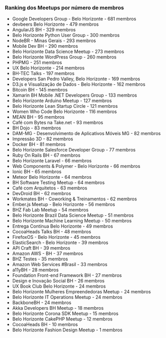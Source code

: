 ### Ranking dos Meetups por número de membros

*  Google Developers Group - Belo Horizonte  -  681  membros
*  devbeers Belo Horizonte  -  479  membros
*  AngularJS BH  -  329  membros
*  Belo Horizonte Python User Group  -  300  membros
*  NodeBR - Minas Gerais  -  293  membros
*  Mobile Dev BH  -  290  membros
*  Belo Horizonte Data Science Meetup  -  273  membros
*  Belo Horizonte WordPress Group  -  260  membros
*  PHPMG  -  251  membros
*  UX Belo Horizonte  -  214  membros
*  BH-TEC Talks  -  197  membros
*  Developers San Pedro Valley, Belo Horizonte  -  169  membros
*  D3.js e Visualização de Dados - Belo Horizonte  -  162  membros
*  Bitcoin BH  -  145  membros
*  Xamarin BH Mobile .NET Developers Group  -  133  membros
*  Belo Horizonte Arduino Meetup  -  127  membros
*  Belo Horizonte Lean Startup Circle  -  121  membros
*  Women Who Code Belo Horizonte  -  116  membros
*  MEAN BH  -  95  membros
*  Café com Bytes na Take.net  -  93  membros
*  BH Dojo  -  83  membros
*  DAM-MG - Desenvolvimento de Aplicativos Móveis MG  -  82  membros
*  Impressão 3D  -  82  membros
*  Docker BH  -  81  membros
*  Belo Horizonte Salesforce Developer Group  -  77  membros
*  Ruby On Rails BH  -  67  membros
*  Belo Horizonte Laravel  -  66  membros
*  Web Components & Polymer - Belo Horizonte  -  66  membros
*  Ionic BH  -  65  membros
*  Meteor Belo Horizonte  -  64  membros
*  BH Software Testing Meetup  -  64  membros
*  Café com Arquitetos  -  63  membros
*  DevDroid BH  -  62  membros
*  Workmates BH - Coworking & Treinamentos  -  62  membros
*  Ember.js Meetup - Belo Horizonte  -  56  membros
*  BHZ Fab Lab Meetup  -  54  membros
*  Belo Horizonte Brazil Data Science Meetup  -  51  membros
*  Belo Horizonte Machine Learning Meetup  -  50  membros
*  Entrega Contínua Belo Horizonte  -  49  membros
*  CocoaHeads Talks BH  -  48  membros
*  FirefoxOS - Belo Horizonte  -  45  membros
*  ElasticSearch - Belo Horizonte  -  39  membros
*  API Craft BH  -  39  membros
*  Amazon AWS - BH  -  37  membros
*  BHZ Testes  -  35  membros
*  Amazon Web Services #Brasil  -  33  membros
*  a11yBH  -  28  membros
*  Foundation Front-end Framework BH  -  27  membros
*  Design e Inovação Social BH  -  26  membros
*  UX Book Club Belo Horizonte  -  24  membros
*  Belo Horizonte Mulheres Empreendedoras Meetup  -  24  membros
*  Belo Horizonte IT Operations Meetup  -  24  membros
*  BackboneBH  -  24  membros
*  Akka Developers BH Meetup  -  18  membros
*  Belo Horizonte Corona SDK Meetup  -  15  membros
*  Belo Horizonte CakePHP Meetup  -  12  membros
*  CocoaHeads BH  -  10  membros
*  Belo Horizonte Fashion Design Meetup  -  1  membros
